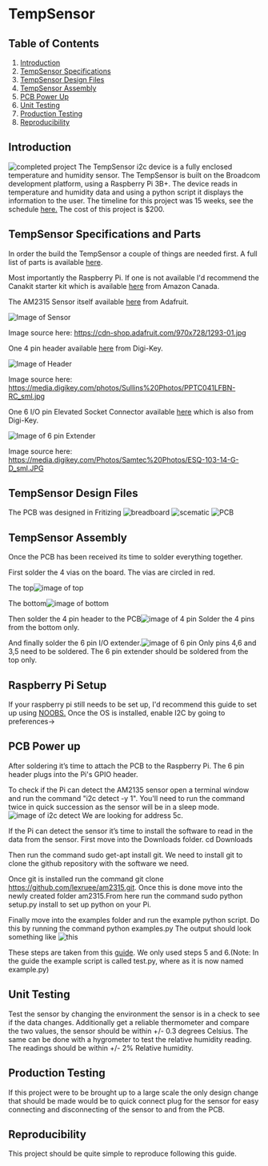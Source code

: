 # TempSensor


## Table of Contents
1. [Introduction](#introduction)
2. [TempSensor Specifications](#TempSensor-specifications-and-parts)
3. [TempSensor Design Files](#TempSensor-design-files)
4. [TempSensor Assembly](#TempSensor-assembly)
5. [PCB Power Up](#PCB-power-up)
6. [Unit Testing](#Unit-testing)
7. [Production Testing](#production-testing)
8. [Reproducibility](#reproducibility)

## Introduction

![completed project](https://github.com/cblakley/TempSensor/blob/master/images/completed%20projectv2.png?raw=true)
The TempSensor i2c device is a fully enclosed temperature and humidity sensor. The  TempSensor is built on the Broadcom development platform, using a Raspberry Pi 3B+. The device reads in temperature and humidity data and using a python script it displays the information to the user. The timeline for this project was 15 weeks, see the schedule [here.](https://github.com/cblakley/TempSensor/blob/master/Documentation/ProjectSchedule.mpp) The cost of this project is $200.

## TempSensor Specifications and Parts

In order the build the TempSensor a couple of things are needed first. A full list of parts is available [here](https://github.com/cblakley/TempSensor/blob/master/Documentation/CENG319Budget.xlsx?raw=true). 

Most importantly the Raspberry Pi. If one is not available I'd recommend the Canakit starter kit which is available [here](https://www.amazon.ca/CanaKit-Raspberry-Starter-Premium-Black/dp/B07BCC8PK7/ref=sr_1_1_sspa?s=pc&ie=UTF8&qid=1543943043&sr=1-1-spons&keywords=raspberry+pi+3+b%2B&psc=1) from Amazon Canada.

The AM2315 Sensor itself available [here](https://www.adafruit.com/product/1293) from Adafruit.

![Image of Sensor](https://cdn-shop.adafruit.com/970x728/1293-01.jpg)

Image source here: https://cdn-shop.adafruit.com/970x728/1293-01.jpg

One 4 pin header available [here](https://www.digikey.ca/product-detail/en/sullins-connector-solutions/PPTC041LFBN-RC/S7002-ND/810144) from Digi-Key.

![Image of Header](https://media.digikey.com/photos/Sullins%20Photos/PPTC041LFBN-RC_sml.jpg)

Image source here: https://media.digikey.com/photos/Sullins%20Photos/PPTC041LFBN-RC_sml.jpg

One 6 I/O pin Elevated Socket Connector available [here](https://www.digikey.ca/products/en?keywords=SAM9289-ND) which is also from Digi-Key.

![Image of 6 pin Extender](https://media.digikey.com/Photos/Samtec%20Photos/ESQ-103-14-G-D_sml.JPG)

Image source here: https://media.digikey.com/Photos/Samtec%20Photos/ESQ-103-14-G-D_sml.JPG
## TempSensor Design Files
The PCB was designed in Fritizing
![breadboard](https://github.com/cblakley/TempSensor/blob/master/images/breadboarddesign.png?raw=true)
![scematic](https://github.com/cblakley/TempSensor/blob/master/images/scematicdesign.png?raw=true)
![PCB](https://github.com/cblakley/TempSensor/blob/master/images/pcbdesign.png?raw=true)

## TempSensor Assembly
Once the PCB has been received its time to solder everything together.

First solder the 4 vias on the board. The vias are circled in red.

The top![image of top](https://github.com/cblakley/TempSensor/blob/master/images/via_top.jpg?raw=true)

The bottom![image of bottom](https://github.com/cblakley/TempSensor/blob/master/images/via_bottom.jpg?raw=true)

Then solder the 4 pin header to the PCB![image of 4 pin](https://github.com/cblakley/TempSensor/blob/master/images/4_pin.jpg?raw=true) Solder the 4 pins from the bottom only.

And finally solder the 6 pin I/O extender.![image of 6 pin](https://github.com/cblakley/TempSensor/blob/master/images/6_pin.jpg?raw=true) Only pins 4,6 and 3,5 need to be soldered. The 6 pin extender should be soldered from the top only.
## Raspberry Pi Setup
If your raspberry pi still needs to be set up, I'd recommend this guide to set up using [NOOBS.](https://www.raspberrypi.org/help/noobs-setup/2/)
Once the OS is installed, enable I2C by going to preferences->

## PCB Power up
After soldering it’s time to attach the PCB to the Raspberry Pi. The 6 pin header plugs into the Pi's GPIO header. 

To check if the Pi can detect the AM2135 sensor open a terminal window and run the command "i2c detect -y 1". You'll need to run the command twice in quick succession as the sensor will be in a sleep mode. ![image of i2c detect](https://github.com/cblakley/TempSensor/blob/master/images/i2cdetect.png?raw=true) We are looking for address 5c.

If the Pi can detect the sensor it’s time to install the software to read in the data from the sensor. 
First move into the Downloads folder. cd Downloads

Then run the command sudo get-apt install git. We need to install git to clone the github repository with the software we need.

Once git is installed run the command git clone https://github.com/lexruee/am2315.git. Once this is done move into the newly created folder am2315.From here run the command sudo python setup.py install to set up python on your Pi. 

Finally move into the examples folder and run the example python script. Do this by running the command python examples.py
The output should look something like ![this](https://github.com/cblakley/TempSensor/blob/master/images/readdata.png?raw=true)

These steps are taken from this [guide](http://sopwith.ismellsmoke.net/?p=556). We only used steps 5 and 6.(Note: In the guide the example script is called test.py, where as it is now named example.py)

## Unit Testing

Test the sensor by changing the environment the sensor is in a check to see if the data changes. Additionally get a reliable thermometer and compare the two values, the sensor should be within +/- 0.3 degrees Celsius. The same can be done with a hygrometer to test the relative humidity reading. The readings should be within +/- 2% Relative humidity.

## Production Testing 

If this project were to be brought up to a large scale the only design change that should be made would be to quick connect plug for the sensor for easy connecting and disconnecting of the sensor to and from the PCB. 

## Reproducibility

This project should be quite simple to reproduce following this guide.
